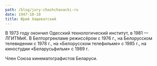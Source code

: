 ```yaml
---
path: /blog/jury-chashchavacki-ru
date: 1947-10-18
title: Юрий Хащеватский
---
```

В 1973 году окончил Одесский технологический институт, в 1981 — ЛГИТМиК. В Белторгрекламе режиссёром с 1976 г., на Белорусском телевидении с 1978 г., на «Белорусском телефильме» с 1985 г., на киностудии «Беларусьфильм» с 1989 г.

Член Союза кинематографистов Беларуси.
